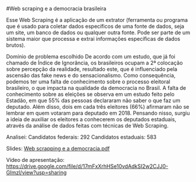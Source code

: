 #Web scraping e a democracia brasileira

Esse Web Scraping é a aplicação de um extrator (ferramenta ou programa que é usado para coletar dados específicos de uma fonte de dados, seja um site, um banco de dados ou qualquer outra fonte. Pode ser parte de um sistema maior que processa e extrai informações específicas de dados brutos).

Domínio de problema escolhido
De acordo com um estudo, que já foi chamado de Índice de Ignorância, os brasileiros ocupam a 2ª colocação sobre percepção da realidade, resultado este, que é influenciado pela ascensão das fake news e do sensacionalismo.
Como consequência, podemos ter uma falta de conhecimento sobre o processo eleitoral brasileiro, o que impacta na qualidade da democracia no Brasil.
A falta de conhecimento sobre as eleições se observa em um estudo feito pelo Estadão, em que 55% das pessoas declararam não saber o que faz um deputado. Além disso, dois em cada três eleitores (66%) afirmaram não se lembrar em quem votaram para deputado em 2018.
Pensando nisso, surgiu a ideia de auxiliar os eleitores a conhecerem os deputados estaduais, através da análise de dados feitas com técnicas de Web Scraping.

Analisei:
Candidatos federais: 292
Candidatos estaduais: 583

Slides:
[Web scrapping e a democracia.pdf](https://github.com/kamillyruseler/web-scraping/files/12506704/Web.scrapping.e.a.democracia.pdf)

Vídeo de apresentação:
https://drive.google.com/file/d/17mFxXrhHSe10vdAdkSI2w2CJJ0-GImzl/view?usp=sharing 
